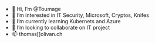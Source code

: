 - 👋 Hi, I’m @Toumage
- 👀 I’m interested in IT Security, Microsoft, Cryptos, Knifes
- 🌱 I’m currently learning Kubernets and Azure
- 💞️ I’m looking to collaborate on IT project
- 📫 thomas[]olivan.ch

<!---
Toumage/Toumage is a ✨ special ✨ repository because its `README.md` (this file) appears on your GitHub profile.
You can click the Preview link to take a look at your changes.
--->

